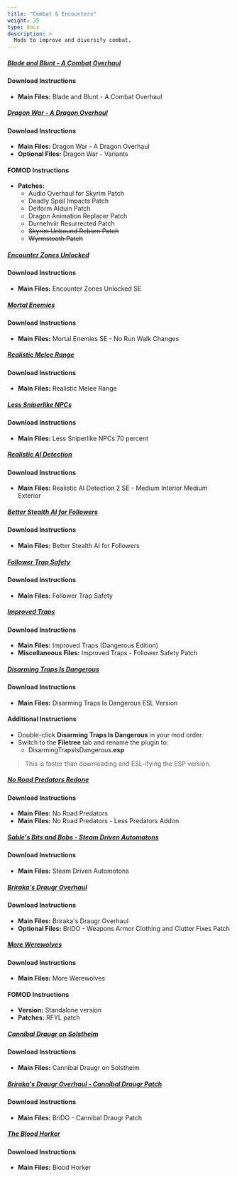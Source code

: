 ```yaml
---
title: "Combat & Encounters"
weight: 35
type: docs
description: >
  Mods to improve and diversify combat.
---
```


##### [Blade and Blunt - A Combat Overhaul](https://www.nexusmods.com/skyrimspecialedition/mods/34549?tab=files)

#### Download Instructions

- **Main Files:** Blade and Blunt - A Combat Overhaul

##### [Dragon War - A Dragon Overhaul](https://www.nexusmods.com/skyrimspecialedition/mods/51310?tab=files)

#### Download Instructions

- **Main Files:** Dragon War - A Dragon Overhaul
- **Optional Files:** Dragon War - Variants

#### FOMOD Instructions

- **Patches:**
  - Audio Overhaul for Skyrim Patch
  - Deadly Spell Impacts Patch
  - Deiform Alduin Patch
  - Dragon Animation Replacer Patch
  - Durnehviir Resurrected Patch
  - ~~Skyrim Unbound Reborn Patch~~
  - ~~Wyrmstooth Patch~~

##### [Encounter Zones Unlocked](https://www.nexusmods.com/skyrimspecialedition/mods/19608?tab=files)

#### Download Instructions

* **Main Files:** Encounter Zones Unlocked SE

##### [Mortal Enemies](https://www.nexusmods.com/skyrimspecialedition/mods/4881?tab=files)

#### Download Instructions

* **Main Files:** Mortal Enemies SE - No Run Walk Changes

##### [Realistic Melee Range](https://www.nexusmods.com/skyrimspecialedition/mods/3378?tab=files)

#### Download Instructions

* **Main Files:** Realistic Melee Range

##### [Less Sniperlike NPCs](https://www.nexusmods.com/skyrimspecialedition/mods/34199?tab=files)

#### Download Instructions

- **Main Files:** Less Sniperlike NPCs 70 percent

##### [Realistic AI Detection](https://www.nexusmods.com/skyrimspecialedition/mods/2345?tab=files)

#### Download Instructions

* **Main Files:** Realistic AI Detection 2 SE - Medium Interior Medium Exterior

##### [Better Stealth AI for Followers](https://www.nexusmods.com/skyrimspecialedition/mods/17600?tab=files)

#### Download Instructions

- **Main Files:** Better Stealth AI for Followers

##### [Follower Trap Safety](https://www.nexusmods.com/skyrimspecialedition/mods/2755?tab=files)

#### Download Instructions

- **Main Files:** Follower Trap Safety

##### [Improved Traps](https://www.nexusmods.com/skyrimspecialedition/mods/17592?tab=files)

#### Download Instructions

* **Main Files:** Improved Traps (Dangerous Edition)
* **Miscellaneous Files:** Improved Traps - Follower Safety Patch

##### [Disarming Traps Is Dangerous](https://www.nexusmods.com/skyrimspecialedition/mods/21691?tab=files)

#### Download Instructions

* **Main Files:** Disarming Traps Is Dangerous ESL Version

#### Additional Instructions

* Double-click **Disarming Traps Is Dangerous** in your mod order.
* Switch to the **Filetree** tab and rename the plugin to:
  * DisarmingTrapsIsDangerous.**esp**

> This is faster than downloading and ESL-ifying the ESP version.

##### [No Road Predators Redone](https://www.nexusmods.com/skyrimspecialedition/mods/24366?tab=files)

#### Download Instructions

- **Main Files:** No Road Predators
- **Main Files:** No Road Predators - Less Predators Addon

##### [Sable's Bits and Bobs - Steam Driven Automatons](https://www.nexusmods.com/skyrimspecialedition/mods/40225?tab=files)

#### Download Instructions

- **Main Files:** Steam Driven Automotons

##### [Briraka's Draugr Overhaul](https://www.nexusmods.com/skyrimspecialedition/mods/26188?tab=files)

#### Download Instructions

- **Main Files:** Briraka's Draugr Overhaul
- **Optional Files:** BriDO - Weapons Armor Clothing and Clutter Fixes Patch

##### [More Werewolves](https://www.nexusmods.com/skyrimspecialedition/mods/7259?tab=files)

#### Download Instructions

* **Main Files:** More Werewolves

#### FOMOD Instructions

* **Version:** Standalone version
* **Patches:** RFYL patch

##### [Cannibal Draugr on Solstheim](https://www.nexusmods.com/skyrimspecialedition/mods/21238?tab=files)

#### Download Instructions

* **Main Files:** Cannibal Draugr on Solstheim

##### [Briraka's Draugr Overhaul - Cannibal Draugr Patch](https://www.nexusmods.com/skyrimspecialedition/mods/26188?tab=files)

#### Download Instructions

- **Main Files:** BriDO - Cannibal Draugr Patch

##### [The Blood Horker](https://www.nexusmods.com/skyrimspecialedition/mods/13938?tab=files)

#### Download Instructions

* **Main Files:** Blood Horker